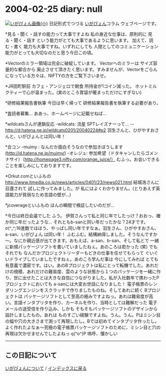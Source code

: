 2004-02-25 diary: null
=====================================================================================================
[![いがぴょん画像(小)](https://igapyon.github.io/diary/images/iga200306s.jpg "いがぴょん")](https://igapyon.github.io/diary/memo/memoigapyon.html) 日記形式でつづる [いがぴょん](https://igapyon.github.io/diary/memo/memoigapyon.html)コラム ウェブページです。

*見る・聞く・話すの能力って大事ですよね
私の身近な仕事は、原則的に 見る・聞く・話す という能力がとても大事であるように思います。
加えて、読む・書く 能力も大事ですね。いずれにしても 人間としてのコミュニケーション能力がとっても大切なのだと思う今日この頃。

*Vectorのミラー領域は完全に破綻しています。
Vectorへのミラーは サイズ容量的な都合から 廃止させて頂きたく思います。すみませんが、Vectorをごらんになっている方々は、NIFTYの方をご覧下さいませ。

*JR田町駅前 カフェ・アンジェロで朝食
所持金が1コイン減った。
ホットミルクティーで心が温まった。(実のところ胃袋が暖まっただけにすぎない)

*研修結果報告書執筆
今日は早く帰って 研修結果報告書を執筆する必要があり。

*査読者募集…
ああっ、ホームページに記載せねば…

*wildcatsさんが連鎖反応
-wildcats: 流星 SPTレイズナーって…
--http://d.hatena.ne.jp/wildcats0201/20040224#p2
羽生さんと、ひがやすおさんと、いがぴょんとは同い年！

*合コン
-muimy : なんだか面白そうなので参加きぼうします(http://d.hatena.ne.jp/muimy/) 
-オレジュ: 参加希望（ドタキャンしたらゴメンナサイ）（http://homepage3.nifty.com/orange_juice/） 
むふっ。お会いできることを楽しみにしておりますです。

*Orkut.comといふもの
http://www.itmedia.co.jp/news/articles/0401/23/news021.html
結城浩さんに召還されて 試しに作ってみました。が 私にはよくわかりません。(とりあえず英語能力が貧弱なため言語の壁が…)

*jcoverageといふもの
ほんの瞬間で検証したいのだが…

*今日は終日会議でした
ふう。
伊賀さんって私と同じ年でしたっけ？おおっ、確か同じ年だったような… それともb-sanと同い年だったかな？24才です。σ(^_^;16進数でほほう、やっぱし同い年ですなぁ。羽生さん、ひがやすおさん、a-san、いがぴょん は同い年！ ふむふむ。結構納得しました。そうなんですか～。なにか親近感が出てきます。おもえば、a-san、b-san、そして私とで 一緒に新規パッケージソフトを書いていましたねぇ。あのころは若かった (笑) でも それでも なんだかプロジェクトリーダーもどきの仕事を任せてもらって ぐいぐいドライブしていましたですねぇ。あのころ学んだ事は 今にしてみれば とても有意義で濃密です。はい。あのBプロジェクトは私にとって転機でした。あれだけの規模、あれだけの難易度、雲のような状態から１つのパッケージを一緒に作り、世に出せたことは大きな自信につながりました。私が入社数年で携わったPプロジェクトにおいても a-sanには大変お世話になりました！ 電子帳票のレンダリングエンジンをスクラッチで作りましたものね。そしてあれに続く Bプロジェクトは パッケージソフトとして至高の極みですよねっ。あれは難易度が高い。言語インタプリタを作り、カーネルを作り、当時としては難解だった 電子メールの送受信を作り込み、しかも そもそもパッケージソフトのデザインから 設計しましたもの。あれは ものすごい経験ですよね。うん。うん。Pはミシン目の幅や穴の大きさまで測って再現したし。Bでは初めてインタプリタ作ったし。よく作れたよなぁ～究極の電子帳票パッケージソフトのために、ミシン目と穴の再現は欠かせませんでしたよねっ q(^o^)P 嗚呼、懐かしい

----------------------------------------------------------------------------------------------------

## この日記について
[いがぴょんについて](http://www.igapyon.jp/igapyon/diary/memo/memoigapyon.html) / [インデックスに戻る](https://igapyon.github.io/diary/idxall.html)
